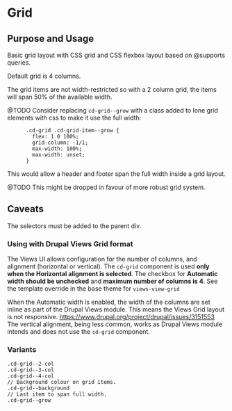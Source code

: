 # Grid

## Purpose and Usage
Basic grid layout with CSS grid and CSS flexbox layout based on @supports
queries.

Default grid is 4 columns.

The grid items are not width-restricted so with a 2 column grid, the items will
span 50% of the available width.

@TODO Consider replacing `cd-grid--grow` with a class added to lone grid elements
with css to make it use the full width:
```
      .cd-grid .cd-grid-item--grow {
        flex: 1 0 100%;
        grid-column: -1/1;
        max-width: 100%;
        max-width: unset;
      }
```
This would allow a header and footer span the full width inside a grid layout.

@TODO This might be dropped in favour of more robust grid system.

## Caveats
The selectors must be added to the parent div.

### Using with Drupal Views Grid format
The Views UI allows configuration for the number of columns, and alignment
(horizontal or vertical). The `cd-grid` component is used **only when the 
Horizontal alignment is selected**. The checkbox for **Automatic width
should be unchecked** and **maximum number of columns is 4**. See the template 
override in the base theme for `views-view-grid`


When the Automatic width is enabled, the width of the columns are set inline as
part of the Drupal Views module. This means the Views Grid layout is not responsive. 
https://www.drupal.org/project/drupal/issues/3151553
The vertical alignment, being less common, works as Drupal Views module intends 
and does not use the `cd-grid` component.

### Variants

```
.cd-grid--2-col
.cd-grid--3-col
.cd-grid--4-col
// Background colour on grid items.
.cd-grid--background
// Last item to span full width.
.cd-grid--grow
```
